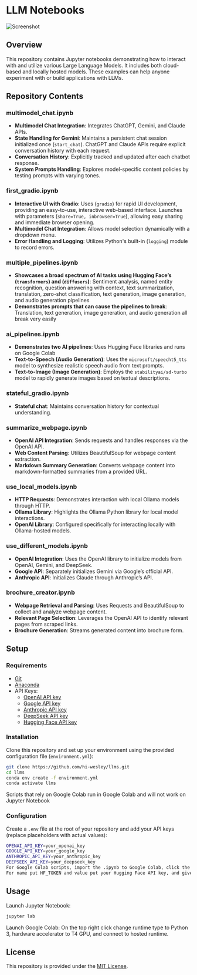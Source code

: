 # LLM Notebooks

![Screenshot](https://i.imgur.com/fo9qolN.png)

## Overview
This repository contains Jupyter notebooks demonstrating how to interact with and utilize various Large Language Models. It includes both cloud-based and locally hosted models. These examples can help anyone experiment with or build applications with LLMs.
## Repository Contents

### multimodel\_chat.ipynb
* **Multimodel Chat Integration**: Integrates ChatGPT, Gemini, and Claude APIs.
* **State Handling for Gemini**: Maintains a persistent chat session initialized once (`start_chat`). ChatGPT and Claude APIs require explicit conversation history with each request.
* **Conversation History**: Explicitly tracked and updated after each chatbot response.
* **System Prompts Handling**: Explores model-specific content policies by testing prompts with varying tones.

### first\_gradio.ipynb
* **Interactive UI with Gradio**: Uses (`gradio`) for rapid UI development, providing an easy-to-use, interactive web-based interface. Launches with parameters (`share=True, inbrowser=True`), allowing easy sharing and immediate browser opening.
* **Multimodel Chat Integration**: Allows model selection dynamically with a dropdown menu.
* **Error Handling and Logging**: Utilizes Python's built-in (`logging`) module to record errors.

### multiple\_pipelines.ipynb
* **Showcases a broad spectrum of AI tasks using Hugging Face’s (`transformers`) and (`diffusers`)**: Sentiment analysis, named entity recognition, question answering with context, text summarization, translation, zero-shot classification, text generation, image generation, and audio generation pipelines
* **Demonstrates prompts that can cause the pipelines to break**: Translation, text generation, image generation, and audio generation all break very easily

### ai\_pipelines.ipynb
* **Demonstrates two AI pipelines**: Uses Hugging Face libraries and runs on Google Colab
* **Text-to-Speech (Audio Generation)**: Uses the `microsoft/speecht5_tts` model to synthesize realistic speech audio from text prompts.
* **Text-to-Image (Image Generation)**: Employs the `stabilityai/sd-turbo` model to rapidly generate images based on textual descriptions.

### stateful\_gradio.ipynb
* **Stateful chat**: Maintains conversation history for contextual understanding.

### summarize\_webpage.ipynb
* **OpenAI API Integration**: Sends requests and handles responses via the OpenAI API.
* **Web Content Parsing**: Utilizes BeautifulSoup for webpage content extraction.
* **Markdown Summary Generation**: Converts webpage content into markdown-formatted summaries from a provided URL.

### use\_local\_models.ipynb
* **HTTP Requests**: Demonstrates interaction with local Ollama models through HTTP.
* **Ollama Library**: Highlights the Ollama Python library for local model interactions.
* **OpenAI Library**: Configured specifically for interacting locally with Ollama-hosted models.

### use\_different\_models.ipynb
* **OpenAI Integration**: Uses the OpenAI library to initialize models from OpenAI, Gemini, and DeepSeek.
* **Google API**: Separately initializes Gemini via Google’s official API.
* **Anthropic API**: Initializes Claude through Anthropic’s API.

### brochure\_creator.ipynb
* **Webpage Retrieval and Parsing**: Uses Requests and BeautifulSoup to collect and analyze webpage content.
* **Relevant Page Selection**: Leverages the OpenAI API to identify relevant pages from scraped links.
* **Brochure Generation**: Streams generated content into brochure form.

## Setup
### Requirements
* [Git](https://git-scm.com/downloads)
* [Anaconda](https://www.anaconda.com/products/distribution)
* API Keys:
  * [OpenAI API key](https://platform.openai.com/settings/organization/api-keys)
  * [Google API key](https://console.cloud.google.com/apis/credentials)
  * [Anthropic API key](https://console.anthropic.com/settings/keys)
  * [DeepSeek API key](https://platform.deepseek.com/api_keys)
  * [Hugging Face API key](https://huggingface.co/settings/tokens)
### Installation
Clone this repository and set up your environment using the provided configuration file (`environment.yml`):
```bash
git clone https://github.com/hi-wesley/llms.git
cd llms
conda env create -f environment.yml
conda activate llms
```
Scripts that rely on Google Colab run in Google Colab and will not work on Jupyter Notebook
### Configuration
Create a `.env` file at the root of your repository and add your API keys (replace placeholders with actual values):
```bash
OPENAI_API_KEY=your_openai_key
GOOGLE_API_KEY=your_google_key
ANTHROPIC_API_KEY=your_anthropic_key
DEEPSEEK_API_KEY=your_deepseek_key
For Google Colab scripts, import the .ipynb to Google Colab, click the key icon on the left sidebar and create a new entry.
For name put HF_TOKEN and value put your Hugging Face API key, and give it notebook access.
```
## Usage
Launch Jupyter Notebook:
```bash
jupyter lab
```
Launch Google Colab:
On the top right click change runtime type to Python 3, hardware accelerator to T4 GPU, and connect to hosted runtime.
## License
This repository is provided under the [MIT License](LICENSE).